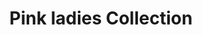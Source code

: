 ---
title: "Pink ladies Collection"
url: /thiruvananthapuram/pink-ladies-collection/
shop: clothes
---